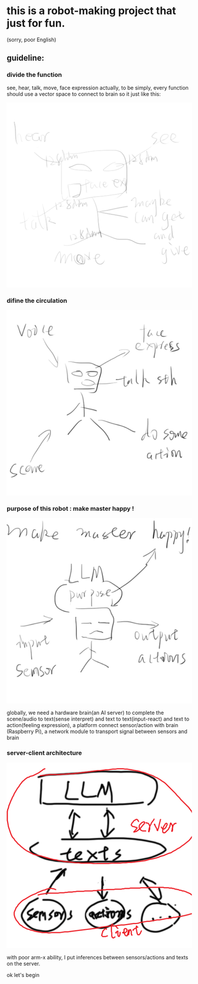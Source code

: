 # this is a robot-making project that just for fun.
(sorry, poor English)

## guideline:
### divide the function
see, hear, talk, move, face expression
actually, to be simply, every function should use a vector space to connect to brain
so it just like this:

![](struncture.png)

### difine the circulation

![](loop.png)

### purpose of this robot : make master happy !

![](purpose.png)


globally, we need a hardware brain(an AI server) to complete the scene/audio to text(sense interpret) 
and text to text(input-react) and text to action(feeling expression), a platform connect sensor/action with brain 
(Raspberry Pi), a network module to transport signal between sensors and brain


### server-client architecture
![](server_client.png)


with poor arm-x ability, I put inferences between sensors/actions and texts on the server. 



ok let's begin


